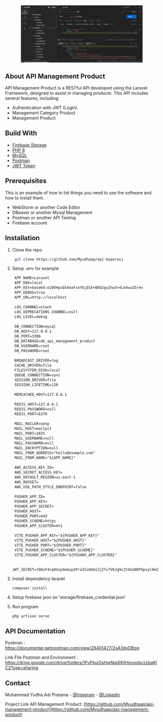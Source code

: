 <p align="center">
    <a href="https://github.com/Myudhaap/api-management-product" target="_blank">
        <img src="resources\assets\home.png" width="400" alt="Laravel Logo">
    </a>
</p>

## About API Management Product

API Management Product is a RESTful API developed using the Laravel Framework, designed to assist in managing products. This API includes several features, including:

- Authentication with JWT (Login).
- Management Category Product
- Management Product

## Build With
- [Firebase Storage](https://firebase.google.com/?hl=id)
- [PHP 8](https://www.php.net/releases/8.0/en.php)
- [MySQL](https://www.mysql.com/)
- [Postman](https://www.postman.com/)
- [JWT Token](https://jwt.io/)

## Prerequisites

This is an example of how to list things you need to use the software and how to install them.

- WebStorm or another Code Editor
- DBeaver or another Mysql Management
- Postman or another API Testing
- Firebase account

## Installation
1. Clone the repo
   ```sh
    git clone https://github.com/Myudhaap/api-koperasi
   ```
2. Setup .env for example

   ```properties
    APP_NAME=Laravel
    APP_ENV=local
    APP_KEY=base64:e20VHpsEkXeaFseYEjD1E+QKOJguZnw3+4Lk4wu35r4=
    APP_DEBUG=true
    APP_URL=http://localhost

    LOG_CHANNEL=stack
    LOG_DEPRECATIONS_CHANNEL=null
    LOG_LEVEL=debug

    DB_CONNECTION=mysql
    DB_HOST=127.0.0.1
    DB_PORT=3306
    DB_DATABASE=db_api_management_product
    DB_USERNAME=root
    DB_PASSWORD=root
    
    BROADCAST_DRIVER=log
    CACHE_DRIVER=file
    FILESYSTEM_DISK=local
    QUEUE_CONNECTION=sync
    SESSION_DRIVER=file
    SESSION_LIFETIME=120
    
    MEMCACHED_HOST=127.0.0.1
    
    REDIS_HOST=127.0.0.1
    REDIS_PASSWORD=null
    REDIS_PORT=6379
    
    MAIL_MAILER=smtp
    MAIL_HOST=mailpit
    MAIL_PORT=1025
    MAIL_USERNAME=null
    MAIL_PASSWORD=null
    MAIL_ENCRYPTION=null
    MAIL_FROM_ADDRESS="hello@example.com"
    MAIL_FROM_NAME="${APP_NAME}"
    
    AWS_ACCESS_KEY_ID=
    AWS_SECRET_ACCESS_KEY=
    AWS_DEFAULT_REGION=us-east-1
    AWS_BUCKET=
    AWS_USE_PATH_STYLE_ENDPOINT=false
    
    PUSHER_APP_ID=
    PUSHER_APP_KEY=
    PUSHER_APP_SECRET=
    PUSHER_HOST=
    PUSHER_PORT=443
    PUSHER_SCHEME=https
    PUSHER_APP_CLUSTER=mt1
    
    VITE_PUSHER_APP_KEY="${PUSHER_APP_KEY}"
    VITE_PUSHER_HOST="${PUSHER_HOST}"
    VITE_PUSHER_PORT="${PUSHER_PORT}"
    VITE_PUSHER_SCHEME="${PUSHER_SCHEME}"
    VITE_PUSHER_APP_CLUSTER="${PUSHER_APP_CLUSTER}"
    
    JWT_SECRET=t08zF4rp8Snp9e6ip2PraISi0Um1JjZfv7V6Jg9cZtGUa0DPXpxyl9mZYU0PwWGa
   ```
3. Install dependency laravel
    ```properties
    composer install
    ```

4. Setup firebase json on 'storage/firebase_credential.json'


5. Run program
    ```properties
    php artisan serve
    ```

## API Documentation

Postman : https://documenter.getpostman.com/view/28401427/2sA3dxDBgg

Link File Postman and Environment : https://drive.google.com/drive/folders/1FvPjpzGsHwNqjXKljHsnoobczzbaKlC2?usp=sharing

## Contact

Muhammad Yudha Adi Pratama -
[@Intagram](https://instagram.com/myudha_ap) -
[@Linkedin](https://www.linkedin.com/in/muhammad-yudha-adi-pratama-116433177/)


Project Link API Management Product: [https://github.com/Myudhaap/api-management-product](https://github.com/Myudhaap/api-management-product)
